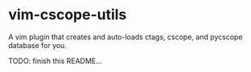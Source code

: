 vim-cscope-utils
================

A vim plugin that creates and auto-loads ctags, cscope, and pycscope database for you.

TODO: finish this README...
